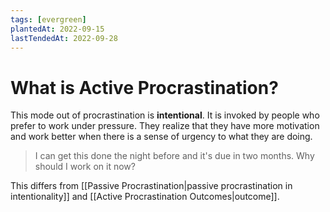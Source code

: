```yaml
---
tags: [evergreen]
plantedAt: 2022-09-15
lastTendedAt: 2022-09-28
---
```


# What is Active Procrastination?

This mode out of procrastination is **intentional**. It is invoked by people who prefer to work under pressure. They realize that they have more motivation and work better when there is a sense of urgency to what they are doing.

> I can get this done the night before and it's due in two months. Why should I work on it now?

This differs from [[Passive Procrastination|passive procrastination in intentionality]] and [[Active Procrastination Outcomes|outcome]].
